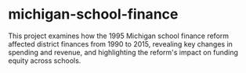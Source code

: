 # michigan-school-finance
This project examines how the 1995 Michigan school finance reform affected district finances from 1990 to 2015, revealing key changes in spending and revenue, and highlighting the reform's impact on funding equity across schools.
